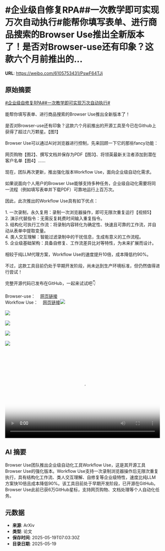# #企业级自修复RPA##一次教学即可实现万次自动执行#能帮你填写表单、进行商品搜索的Browser Use推出全新版本了！是否对Browser-use还有印象？这款六个月前推出的...

**URL**: https://weibo.com/6105753431/PswF64TJj

## 原始摘要

<a href="https://m.weibo.cn/search?containerid=231522type%3D1%26t%3D10%26q%3D%23%E4%BC%81%E4%B8%9A%E7%BA%A7%E8%87%AA%E4%BF%AE%E5%A4%8DRPA%23&amp;extparam=%23%E4%BC%81%E4%B8%9A%E7%BA%A7%E8%87%AA%E4%BF%AE%E5%A4%8DRPA%23" data-hide=""><span class="surl-text">#企业级自修复RPA#</span></a><a href="https://m.weibo.cn/search?containerid=231522type%3D1%26t%3D10%26q%3D%23%E4%B8%80%E6%AC%A1%E6%95%99%E5%AD%A6%E5%8D%B3%E5%8F%AF%E5%AE%9E%E7%8E%B0%E4%B8%87%E6%AC%A1%E8%87%AA%E5%8A%A8%E6%89%A7%E8%A1%8C%23&amp;extparam=%23%E4%B8%80%E6%AC%A1%E6%95%99%E5%AD%A6%E5%8D%B3%E5%8F%AF%E5%AE%9E%E7%8E%B0%E4%B8%87%E6%AC%A1%E8%87%AA%E5%8A%A8%E6%89%A7%E8%A1%8C%23" data-hide=""><span class="surl-text">#一次教学即可实现万次自动执行#</span></a><br><br>能帮你填写表单、进行商品搜索的Browser Use推出全新版本了！<br><br>是否对Browser-use还有印象？这款六个月前推出的开源工具至今已在Github上获得了超过六万颗星。【图1】<br><br>Browser Use可以通过AI对浏览器进行控制，先来回顾一下它的那些fancy功能：<br><br>网页购物【图2】、撰写文档并保存为PDF【图3】、将领英最新关注者添加到潜在客户名单【图4】……<br><br>现在，团队再次更新，推出强化版本Workflow Use，面向企业级自动化需求。<br><br>如果说面向个人用户的Browser Use能够支持多种任务，企业级自动化需要将同一流程（例如填写表单并下载PDF）可靠地运行上百万次。<br><br>因此，此次推出的Workflow Use具有如下优点：<br><br>1. 一次录制，永久复用：录制一次浏览器操作，即可无限次重复运行【视频5】<br>2. 演示代替指令：无需反复耗费时间输入重复指令。<br>3. 结构化可执行工作流：将录制内容转化为确定性、快速且可靠的工作流，并自动从表单中提取变量。<br>4.  类人交互理解：智能过滤录制中的干扰信息，生成有意义的工作流程。<br>5. 企业级基础架构：具备自修复、工作流差异比对等特性，为未来扩展而设计。<br><br>相较于纯LLM代理方案，Workflow Use的速度提升10倍，成本降低约90%。<br><br>不过，这款工具目前仍处于早期开发阶段，尚未达到生产环境标准，但仍然值得进行尝试！<br><br>完整开源代码已发布在GitHub，一起来试试吧👇<br><br>Browser-use：<a href="https://weibo.cn/sinaurl?u=https%3A%2F%2Fgithub.com%2Fbrowser-use%2Fbrowser-use%3Ftab%3Dreadme-ov-file" data-hide=""><span class="url-icon"><img style="width: 1rem;height: 1rem" src="https://h5.sinaimg.cn/upload/2015/09/25/3/timeline_card_small_web_default.png" referrerpolicy="no-referrer"></span><span class="surl-text">网页链接</span></a><br>Workflow Use：<a href="https://weibo.cn/sinaurl?u=https%3A%2F%2Fgithub.com%2Fbrowser-use%2Fworkflow-use" data-hide=""><span class="url-icon"><img style="width: 1rem;height: 1rem" src="https://h5.sinaimg.cn/upload/2015/09/25/3/timeline_card_small_web_default.png" referrerpolicy="no-referrer"></span><span class="surl-text">网页链接</span></a><img style="" src="https://tvax1.sinaimg.cn/large/006Fd7o3gy1i1ko8mjvf2j30zk0amaf6.jpg" referrerpolicy="no-referrer"><br><br><img style="" src="https://tvax3.sinaimg.cn/large/006Fd7o3gy1i1ko8otwuoj31e90nn4gf.jpg" referrerpolicy="no-referrer"><br><br><img style="" src="https://tvax2.sinaimg.cn/large/006Fd7o3gy1i1ko8qdaacj31ts19q0xb.jpg" referrerpolicy="no-referrer"><br><br><img style="" src="https://tvax1.sinaimg.cn/large/006Fd7o3gy1i1ko8txzobj31ts19qjtp.jpg" referrerpolicy="no-referrer"><br><br><img style="" src="https://tvax3.sinaimg.cn/large/006Fd7o3ly1i1ko9e9kgyj30us0k0abo.jpg" referrerpolicy="no-referrer"><br><br><br clear="both"><div style="clear: both"></div><video controls="controls" poster="https://tvax4.sinaimg.cn/orj480/006Fd7o3ly1i1ko9dhtr6j30us0k0abo.jpg" style="width: 100%"><source src="https://f.video.weibocdn.com/o0/DUhMVzNplx08omy5W3Hq010412007LvH0E010.mp4?label=mp4_720p&amp;template=1108x720.25.0&amp;ori=0&amp;ps=1CwnkDw1GXwCQx&amp;Expires=1747641644&amp;ssig=6afH4p3Jin&amp;KID=unistore,video"><source src="https://f.video.weibocdn.com/o0/d0it2nv2lx08omy5GXfi0104120048xn0E010.mp4?label=mp4_hd&amp;template=736x480.25.0&amp;ori=0&amp;ps=1CwnkDw1GXwCQx&amp;Expires=1747641644&amp;ssig=Qa7%2B3AUIRc&amp;KID=unistore,video"><source src="https://f.video.weibocdn.com/o0/Ydd7HIrElx08omy5BZRC010412002PhN0E010.mp4?label=mp4_ld&amp;template=552x360.25.0&amp;ori=0&amp;ps=1CwnkDw1GXwCQx&amp;Expires=1747641644&amp;ssig=Vs6yK9Auyb&amp;KID=unistore,video"><p>视频无法显示，请前往<a href="https://video.weibo.com/show?fid=1034%3A5167987125321785" target="_blank" rel="noopener noreferrer">微博视频</a>观看。</p></video>

## AI 摘要

Browser Use团队推出企业级自动化工具Workflow Use，这是其开源工具Browser Use的强化版本。Workflow Use支持一次录制浏览器操作后无限次重复执行，具有结构化工作流、类人交互理解、自修复等企业级特性，速度比纯LLM方案快10倍且成本降低90%。该工具目前处于早期开发阶段，已开源在GitHub。Browser Use此前已获6万GitHub星标，支持网页购物、文档处理等个人自动化任务。

## 元数据

- **来源**: ArXiv
- **类型**: 论文
- **保存时间**: 2025-05-19T07:03:30Z
- **目录日期**: 2025-05-19
